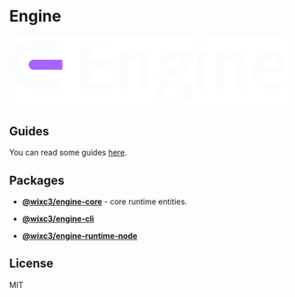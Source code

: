 # Engine

![Engine logo](./guides/static/img/logo_dark.svg)

## Guides

You can read some guides [here](https://dazl-dev.github.io/engine/guides/).

## Packages

- **[@wixc3/engine-core](https://github.com/dazl-dev/engine/tree/main/packages/core)** - core runtime entities.

- **[@wixc3/engine-cli](https://github.com/dazl-dev/engine/tree/main/packages/engine-cli)**

- **[@wixc3/engine-runtime-node](https://github.com/dazl-dev/engine/tree/main/packages/runtime-node)**

## License

MIT
